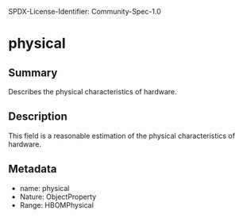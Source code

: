 SPDX-License-Identifier: Community-Spec-1.0

# physical

## Summary

Describes the physical characteristics of hardware.

## Description

This field is a reasonable estimation of the physical characteristics of hardware.

## Metadata

- name: physical
- Nature: ObjectProperty
- Range: HBOMPhysical
